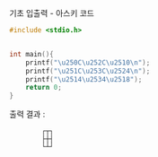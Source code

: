 기초 입출력 - 아스키 코드

```C
#include <stdio.h>


int main(){
    printf("\u250C\u252C\u2510\n");    
    printf("\u251C\u253C\u2524\n");  
    printf("\u2514\u2534\u2518");  
    return 0;
}
```

출력 결과 :
            
            ┌┬┐
            ├┼┤
            └┴┘


